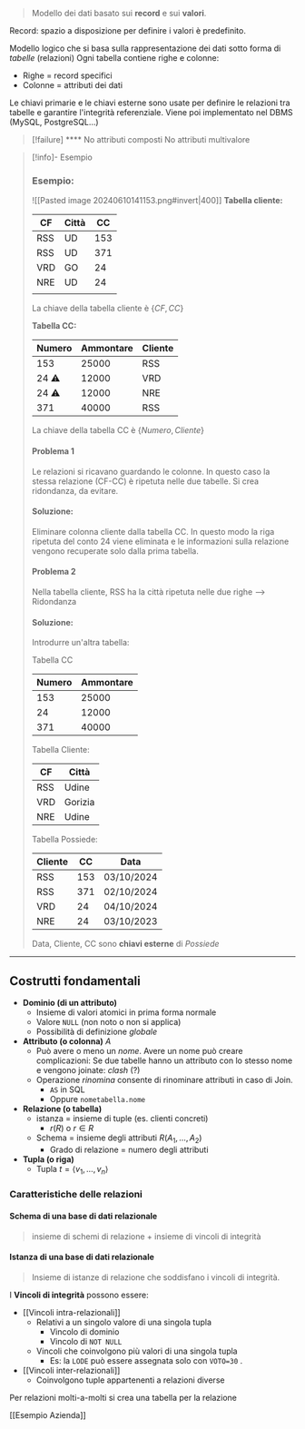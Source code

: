 > Modello dei dati basato sui **record** e sui **valori**. 


Record: spazio a disposizione per definire i valori è predefinito. 

Modello logico che si basa  sulla rappresentazione dei dati sotto forma di *tabelle* (relazioni) 
Ogni tabella contiene righe e colonne: 
- Righe = record specifici 
- Colonne = attributi dei dati 

Le chiavi primarie e le chiavi esterne sono usate per definire le relazioni tra tabelle e garantire l'integrità referenziale. 
Viene poi implementato nel DBMS (MySQL, PostgreSQL...)

> [!failure]  **** 
 > No attributi composti 
 > No attributi multivalore
 

> [!info]- Esempio
> ###  Esempio: 
>
> ![[Pasted image 20240610141153.png#invert|400]]
> **Tabella cliente:** 
> 
>
>
> | CF  | Città | CC  |
> | --- | ----- | --- |
> | RSS | UD    | 153 |
> | RSS | UD    | 371 |
> | VRD | GO    | 24  |
> | NRE | UD    | 24  |
> |     |       |     |
> 
> La chiave della tabella cliente è $\{ CF, CC\}$ 
> 
> **Tabella CC:** 
> 
>
>
> | Numero | Ammontare | Cliente |
> | ------ | --------- | ------- |
> | 153    | 25000     | RSS     |
> | 24 ⚠️  | 12000     | VRD     |
> | 24 ⚠️  | 12000     | NRE     |
> | 371    | 40000     | RSS     |
> 
> La chiave della tabella CC è $\{Numero, Cliente \}$ 
> 
> #### Problema 1
> Le relazioni si ricavano guardando le colonne. 
> In questo caso la stessa relazione (CF-CC) è ripetuta nelle due tabelle. Si crea ridondanza, da evitare. 
> #### Soluzione: 
> Eliminare colonna cliente dalla tabella CC. In questo modo la riga ripetuta del conto 24 viene eliminata e le informazioni sulla relazione vengono recuperate solo dalla prima tabella. 
> 
> #### Problema 2
> Nella tabella cliente, RSS ha la città ripetuta nelle due righe --> Ridondanza 
> #### Soluzione:
> Introdurre un'altra tabella: 
> 
> Tabella CC
> 
>
>
> | Numero | Ammontare |
> | ------ | --------- |
> | 153    | 25000     |
> | 24     | 12000     |
> | 371    | 40000     |
> 
> Tabella Cliente:
> 
>
>
> | CF  | Città   |
> | --- | ------- |
> | RSS | Udine   |
> | VRD | Gorizia |
> | NRE | Udine   |
> 
> Tabella Possiede: 
> 
>
>
> | Cliente | CC  | Data       |
> | ------- | --- | ---------- |
> | RSS     | 153 | 03/10/2024 |
> | RSS     | 371 | 02/10/2024 |
> | VRD     | 24  | 04/10/2024 |
> | NRE     | 24  | 03/10/2023 |
> 
> Data, Cliente, CC sono **chiavi esterne** di *Possiede*

---

## Costrutti fondamentali

- **Dominio (di un attributo)**
	- Insieme di valori atomici in prima forma normale 
	- Valore `NULL` (non noto o non si applica)
	- Possibilità di definizione *globale*
- **Attributo (o colonna)** $A$  
	- Può avere o meno un *nome*. Avere un nome può creare complicazioni: Se due tabelle hanno un attributo con lo stesso nome e vengono joinate: *clash* (?)
	- Operazione *rinomina* consente di rinominare attributi in caso di Join. 
		- `AS` in SQL
		- Oppure `nometabella.nome` 
- **Relazione (o tabella)**
	- istanza = insieme di tuple (es. clienti concreti)
		- $r(R)$ o $r \in R$ 
	- Schema = insieme degli attributi $R(A_{1},\dots,A_{2})$ 
		- Grado di relazione = numero degli attributi
- **Tupla (o riga)**
	-  Tupla $t = \langle v_{1}, \dots, v_{n} \rangle$ 


### Caratteristiche delle relazioni
#### Schema di una base di dati relazionale
> insieme di schemi di relazione + insieme di vincoli di integrità 

#### Istanza di una base di dati relazionale
> Insieme di istanze di relazione che soddisfano i vincoli di integrità. 

I **Vincoli di integrità** possono essere: 
- [[Vincoli intra-relazionali]]
	- Relativi a un singolo valore di una singola tupla
		- Vincolo di dominio
		- Vincolo di `NOT NULL` 
	- Vincoli che coinvolgono più valori di una singola tupla
		- Es: la `LODE` può essere assegnata solo con `VOTO=30` . 
- [[Vincoli inter-relazionali]]
	- Coinvolgono tuple appartenenti a relazioni diverse 

Per relazioni molti-a-molti si crea una tabella per la relazione

[[Esempio Azienda]]

